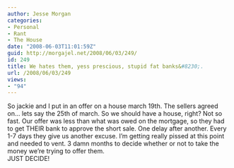 ```yaml
---
author: Jesse Morgan
categories:
- Personal
- Rant
- The House
date: "2008-06-03T11:01:59Z"
guid: http://morgajel.net/2008/06/03/249/
id: 249
title: We hates them, yess prescious, stupid fat banks&#8230;.
url: /2008/06/03/249
views:
- "94"
---
```


So jackie and I put in an offer on a house march 19th. The sellers agreed on… lets say the 25th of march. So we should have a house, right? Not so fast. Our offer was less than what was owed on the mortgage, so they had to get THEIR bank to approve the short sale. One delay after another. Every 1-7 days they give us another excuse. I’m getting really pissed at this point and needed to vent. 3 damn months to decide whether or not to take the money we’re trying to offer them.  
JUST DECIDE!